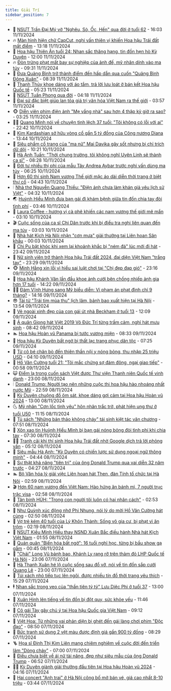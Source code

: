 ```yaml
---
title: Giải Trí
sidebar_position: 7
---
```


<!-- dantri-giai-tri:START -->
- 🤩 [NSƯT Trần Đại Mý vở &quot;Nghêu, Sò, Ốc, Hến&quot; qua đời ở tuổi 62](https://dantri.com.vn/giai-tri/nsut-tran-dai-my-vo-ngheu-so-oc-hen-qua-doi-o-tuoi-62-20241111224924727.htm) - 16:03 11/11/2024
- 🔥 [Màn hình hiện chữ CapCut, nghi vấn thiên vị khiến Hoa hậu Trái đất mất điểm](https://dantri.com.vn/giai-tri/man-hinh-hien-chu-capcut-nghi-van-thien-vi-khien-hoa-hau-trai-dat-mat-diem-20241111091743946.htm) - 13:18 11/11/2024
- 🚀 [Hoa hậu Thiên Ân tuổi 24: Nhan sắc thăng hạng, tin đồn hẹn hò Kỳ Duyên](https://dantri.com.vn/giai-tri/hoa-hau-thien-an-tuoi-24-nhan-sac-thang-hang-tin-don-hen-ho-ky-duyen-20241107010322585.htm) - 12:00 11/11/2024
- 🔥 [Đòn trừng phạt mất bay sự nghiệp của ảnh đế, mỹ nhân dính vào ma túy](https://dantri.com.vn/giai-tri/don-trung-phat-mat-bay-su-nghiep-cua-anh-de-my-nhan-dinh-vao-ma-tuy-20241111112123113.htm) - 09:31 11/11/2024
- 🌈 [Đưa Quảng Bình trở thành điểm đến hấp dẫn qua cuốn &quot;Quảng Bình Đông Xuân&quot;](https://dantri.com.vn/giai-tri/dua-quang-binh-tro-thanh-diem-den-hap-dan-qua-cuon-quang-binh-dong-xuan-20241111151610581.htm) - 08:39 11/11/2024
- 📝 [Thanh Thủy khoe dáng với áo tắm, trả lời lưu loát ở bán kết Hoa hậu Quốc tế](https://dantri.com.vn/giai-tri/thanh-thuy-khoe-dang-voi-ao-tam-tra-loi-luu-loat-o-ban-ket-hoa-hau-quoc-te-20241111114845755.htm) - 05:23 11/11/2024
- 💪 [NSƯT Tuấn Phong qua đời](https://dantri.com.vn/giai-tri/nsut-tuan-phong-qua-doi-20241111100120238.htm) - 04:18 11/11/2024
- 🤡 [Đại sứ đặc biệt giúp lan tỏa giá trị văn hóa Việt Nam ra thế giới](https://dantri.com.vn/giai-tri/dai-su-dac-biet-giup-lan-toa-gia-tri-van-hoa-viet-nam-ra-the-gioi-20241111002935349.htm) - 03:57 11/11/2024
- 🐵 [Diễn viên phim điện ảnh &quot;Mẹ vắng nhà&quot; sau hơn 4 thập kỷ giờ ra sao?](https://dantri.com.vn/giai-tri/dien-vien-phim-dien-anh-me-vang-nha-sau-hon-4-thap-ky-gio-ra-sao-20241111100517588.htm) - 03:25 11/11/2024
- 🧑‍🏫 [Quang Minh nói về chuyện tình lệch 37 tuổi: &quot;Tôi không có lỗi với ai&quot;](https://dantri.com.vn/giai-tri/quang-minh-noi-ve-chuyen-tinh-lech-37-tuoi-toi-khong-co-loi-voi-ai-20241109162546566.htm) - 22:42 10/11/2024
- 💂 [Kim Kardashian sở hữu vòng cổ gần 5 tỷ đồng của Công nương Diana](https://dantri.com.vn/giai-tri/kim-kardashian-so-huu-vong-co-gan-5-ty-dong-cua-cong-nuong-diana-20241110103552886.htm) - 13:44 10/11/2024
- 🤠 [Siêu phẩm cổ trang của &quot;ma nữ&quot; Mai Davika gây sốt nhưng bị chỉ trích dữ dội](https://dantri.com.vn/giai-tri/sieu-pham-co-trang-cua-ma-nu-mai-davika-gay-sot-nhung-bi-chi-trich-du-doi-20241110110322976.htm) - 10:21 10/11/2024
- 🫶 [Hà Anh Tuấn: &quot;Thời chung trường, tôi không nghĩ Uyên Linh sẽ thành ca sĩ&quot;](https://dantri.com.vn/giai-tri/ha-anh-tuan-thoi-chung-truong-toi-khong-nghi-uyen-linh-se-thanh-ca-si-20241110132449407.htm) - 08:28 10/11/2024
- 🦏 [Đời tư nhiều thị phi của mẫu Tây Andrea Aybar trước nghi vấn dùng ma túy](https://dantri.com.vn/giai-tri/doi-tu-nhieu-thi-phi-cua-mau-tay-andrea-aybar-truoc-nghi-van-dung-ma-tuy-20241110122113246.htm) - 06:25 10/11/2024
- 🧰 [Hơn 60 thí sinh Nam vương Thế giới mặc áo dài diễn thời trang ở biệt thự cổ](https://dantri.com.vn/giai-tri/hon-60-thi-sinh-nam-vuong-the-gioi-mac-ao-dai-dien-thoi-trang-o-biet-thu-co-20241110083710278.htm) - 04:43 10/11/2024
- 🕯 [Nhà thơ Nguyễn Quang Thiều: &quot;Điện ảnh chưa làm khán giả yêu lịch sử Việt&quot;](https://dantri.com.vn/giai-tri/nha-tho-nguyen-quang-thieu-dien-anh-chua-lam-khan-gia-yeu-lich-su-viet-20241110094937665.htm) - 04:32 10/11/2024
- 🌏 [Huỳnh Hiểu Minh đưa bạn gái đi khám bệnh giữa tin đồn chia tay đòi tình phí](https://dantri.com.vn/giai-tri/huynh-hieu-minh-dua-ban-gai-di-kham-benh-giua-tin-don-chia-tay-doi-tinh-phi-20241109095654663.htm) - 03:46 10/11/2024
- 🌈 [Laura Coffee - hương vị cà phê khiến các nam vương thế giới mê mẩn](https://dantri.com.vn/giai-tri/laura-coffee-huong-vi-ca-phe-khien-cac-nam-vuong-the-gioi-me-man-20241110092648276.htm) - 03:10 10/11/2024
- 🎬 [Cuộc sống của ca sĩ Chi Dân trước khi bị điều tra nghi liên quan đến ma túy](https://dantri.com.vn/giai-tri/cuoc-song-cua-ca-si-chi-dan-truoc-khi-bi-dieu-tra-nghi-lien-quan-den-ma-tuy-20241110080210273.htm) - 03:03 10/11/2024
- 👀 [Nhà hát Kịch Hà Nội nhận &quot;cơn mưa&quot; giải thưởng tại Liên hoan Sân khấu](https://dantri.com.vn/giai-tri/nha-hat-kich-ha-noi-nhan-con-mua-giai-thuong-tai-lien-hoan-san-khau-20241110022527330.htm) - 00:03 10/11/2024
- 🧰 [Chi Pu bật khóc khi xem lại khoảnh khắc bị &quot;ném đá&quot; lúc mới đi hát](https://dantri.com.vn/giai-tri/chi-pu-bat-khoc-khi-xem-lai-khoanh-khac-bi-nem-da-luc-moi-di-hat-20241110042751838.htm) - 23:42 09/11/2024
- 🧰 [Nữ sinh viên trở thành Hoa hậu Trái đất 2024, đại diện Việt Nam &quot;trắng tay&quot;](https://dantri.com.vn/giai-tri/nu-sinh-vien-tro-thanh-hoa-hau-trai-dat-2024-dai-dien-viet-nam-trang-tay-20241110002327300.htm) - 23:29 09/11/2024
- 🐵 [Minh Hằng xin lỗi vì hiểu sai luật chơi tại &quot;Chị đẹp đạp gió&quot;](https://dantri.com.vn/giai-tri/minh-hang-xin-loi-vi-hieu-sai-luat-choi-tai-chi-dep-dap-gio-20241109232617178.htm) - 23:16 09/11/2024
- 🐘 [Hoa hậu Khánh Vân lần đầu khoe ảnh cưới bên chồng nhiếp ảnh gia hơn 17 tuổi](https://dantri.com.vn/giai-tri/hoa-hau-khanh-van-lan-dau-khoe-anh-cuoi-ben-chong-nhiep-anh-gia-hon-17-tuoi-20241109182645608.htm) - 14:22 09/11/2024
- 🧑‍💻 [Đàm Vĩnh Hưng sang Mỹ biểu diễn: Vi phạm án phạt đình chỉ 9 tháng?](https://dantri.com.vn/giai-tri/dam-vinh-hung-sang-my-bieu-dien-vi-pham-an-phat-dinh-chi-9-thang-20241109193720465.htm) - 14:16 09/11/2024
- 😎 [Tài tử &quot;Trái tim mùa thu&quot; lịch lãm, bảnh bao xuất hiện tại Hà Nội](https://dantri.com.vn/giai-tri/tai-tu-trai-tim-mua-thu-lich-lam-banh-bao-xuat-hien-tai-ha-noi-20241109191930012.htm) - 13:54 09/11/2024
- 🧰 [Vẻ ngoài xinh đẹp của con gái út nhà Beckham ở tuổi 13](https://dantri.com.vn/giai-tri/ve-ngoai-xinh-dep-cua-con-gai-ut-nha-beckham-o-tuoi-13-20241109112932480.htm) - 12:09 09/11/2024
- 🧰 [Á quân Giọng hát Việt 2019 Võ Đức Trí từng trầm cảm, nghỉ hát mưu sinh](https://dantri.com.vn/giai-tri/a-quan-giong-hat-viet-2019-vo-duc-tri-tung-tram-cam-nghi-hat-muu-sinh-20241109102022606.htm) - 08:42 09/11/2024
- 🏊 [Hoa hậu Hoàn vũ Panama bị tước vương miện](https://dantri.com.vn/giai-tri/hoa-hau-hoan-vu-panama-bi-tuoc-vuong-mien-20241109102047420.htm) - 08:33 09/11/2024
- 🌋 [Hoa hậu Kỳ Duyên bất ngờ bị thất lạc trang phục dân tộc](https://dantri.com.vn/giai-tri/hoa-hau-ky-duyen-bat-ngo-bi-that-lac-trang-phuc-dan-toc-20241109124448941.htm) - 07:25 09/11/2024
- 🔭 [Từ cô bé chăn bò đến thiên thần nội y nóng bỏng, thu nhập 25 triệu USD](https://dantri.com.vn/giai-tri/tu-co-be-chan-bo-den-thien-than-noi-y-nong-bong-thu-nhap-25-trieu-usd-20241104211909582.htm) - 04:10 09/11/2024
- 📝 [Hồ Văn Cường tuổi 21: &quot;Tôi mắc chứng sợ đám đông, ngại giao tiếp&quot;](https://dantri.com.vn/giai-tri/ho-van-cuong-tuoi-21-toi-mac-chung-so-dam-dong-ngai-giao-tiep-20241108191902830.htm) - 00:58 09/11/2024
- 😺 [Điểm lạ trong cuốn sách Việt được Thư viện Thanh niên Quốc tế vinh danh](https://dantri.com.vn/giai-tri/diem-la-trong-cuon-sach-viet-duoc-thu-vien-thanh-nien-quoc-te-vinh-danh-20241107170119989.htm) - 23:00 08/11/2024
- 🕯 [Donald Trump: Người tạo nên những cuộc thi hoa hậu hào nhoáng nhất nước Mỹ](https://dantri.com.vn/giai-tri/donald-trump-nguoi-tao-nen-nhung-cuoc-thi-hoa-hau-hao-nhoang-nhat-nuoc-my-20241107222906202.htm) - 22:59 08/11/2024
- 🦄 [Kỳ Duyên chuộng đồ ôm sát, khoe dáng gợi cảm tại Hoa hậu Hoàn vũ 2024](https://dantri.com.vn/giai-tri/ky-duyen-chuong-do-om-sat-khoe-dang-goi-cam-tai-hoa-hau-hoan-vu-2024-20241108085655783.htm) - 13:00 08/11/2024
- 🌜 [Mỹ nhân &quot;Cơn lốc tình yêu&quot; hôn nhân trắc trở, phát hiện ung thư ở tuổi U50](https://dantri.com.vn/giai-tri/my-nhan-con-loc-tinh-yeu-hon-nhan-trac-tro-phat-hien-ung-thu-o-tuoi-u50-20241108114202908.htm) - 11:15 08/11/2024
- 👹 [Tủ sách &quot;Những bản thảo không cháy&quot; tái sinh kiệt tác văn chương](https://dantri.com.vn/giai-tri/tu-sach-nhung-ban-thao-khong-chay-tai-sinh-kiet-tac-van-chuong-20241107184352209.htm) - 07:51 08/11/2024
- 🚀 [Xôn xao tin Huỳnh Hiểu Minh bị bạn gái nóng bỏng đòi tình phí khi chia tay](https://dantri.com.vn/giai-tri/xon-xao-tin-huynh-hieu-minh-bi-ban-gai-nong-bong-doi-tinh-phi-khi-chia-tay-20241108084813857.htm) - 07:30 08/11/2024
- 🧑‍💻 [Tranh cãi khi thí sinh Hoa hậu Trái đất nhờ Google dịch trả lời phỏng vấn](https://dantri.com.vn/giai-tri/tranh-cai-khi-thi-sinh-hoa-hau-trai-dat-nho-google-dich-tra-loi-phong-van-20241108103011139.htm) - 05:12 08/11/2024
- 🦩 [Siêu mẫu Hà Anh: &quot;Kỳ Duyên có chiến lược sử dụng ngoại ngữ thông minh&quot;](https://dantri.com.vn/giai-tri/sieu-mau-ha-anh-ky-duyen-co-chien-luoc-su-dung-ngoai-ngu-thong-minh-20241107175354768.htm) - 04:44 08/11/2024
- 💫 [Sự thật khả năng &quot;tiên tri&quot; của ông Donald Trump qua vai diễn 32 năm trước](https://dantri.com.vn/giai-tri/su-that-kha-nang-tien-tri-cua-ong-donald-trump-qua-vai-dien-32-nam-truoc-20241108104423418.htm) - 04:27 08/11/2024
- 🏊 [Bộ Văn hóa lý giải việc Liên hoan hát Then, đàn Tính tổ chức tại Hà Nội](https://dantri.com.vn/giai-tri/bo-van-hoa-ly-giai-viec-lien-hoan-hat-then-dan-tinh-to-chuc-tai-ha-noi-20241108015129955.htm) - 02:59 08/11/2024
- 🎬 [Hơn 60 nam vương đến Việt Nam: Hào hứng ăn bánh mì, 7 người trục trặc visa](https://dantri.com.vn/giai-tri/hon-60-nam-vuong-den-viet-nam-hao-hung-an-banh-mi-7-nguoi-truc-trac-visa-20241108092759492.htm) - 02:58 08/11/2024
- 💃 [Tân binh HÚH: &quot;Trong con người tôi luôn có hai nhân cách&quot;](https://dantri.com.vn/giai-tri/tan-binh-huh-trong-con-nguoi-toi-luon-co-hai-nhan-cach-20241107175244027.htm) - 02:53 08/11/2024
- 🌊 [Như Quỳnh xúc động nhớ Phi Nhung, nói lý do mời Hồ Văn Cường hát cùng](https://dantri.com.vn/giai-tri/nhu-quynh-xuc-dong-nho-phi-nhung-noi-ly-do-moi-ho-van-cuong-hat-cung-20241108095016299.htm) - 02:50 08/11/2024
- 🧰 [Vợ trẻ kém 40 tuổi của Lý Khôn Thành: Sống vô gia cư, bị phạt vì ăn trộm](https://dantri.com.vn/giai-tri/vo-tre-kem-40-tuoi-cua-ly-khon-thanh-song-vo-gia-cu-bi-phat-vi-an-trom-20241107142151496.htm) - 02:19 08/11/2024
- 🦣 [NSƯT Kiều Minh Hiếu thay NSND Xuân Bắc điều hành Nhà hát Kịch Việt Nam](https://dantri.com.vn/giai-tri/nsut-kieu-minh-hieu-thay-nsnd-xuan-bac-dieu-hanh-nha-hat-kich-viet-nam-20241107233558174.htm) - 01:55 08/11/2024
- 🥷 [Quán quân &quot;Biến hóa bất ngờ&quot;: 16 tuổi nghỉ học, từng bị bầu show gạ gẫm](https://dantri.com.vn/giai-tri/quan-quan-bien-hoa-bat-ngo-16-tuoi-nghi-hoc-tung-bi-bau-show-ga-gam-20241107205923149.htm) - 00:45 08/11/2024
- 🦏 [&quot;Chải&quot; Long Vũ bảnh bao, Khánh Ly rạng rỡ trên thảm đỏ LHP Quốc tế Hà Nội](https://dantri.com.vn/giai-tri/chai-long-vu-banh-bao-khanh-ly-rang-ro-tren-tham-do-lhp-quoc-te-ha-noi-20241108023548843.htm) - 23:06 07/11/2024
- 🫶 [Hà Thanh Xuân hé lộ cuộc sống sau đổ vỡ, nói về tin đồn sắp cưới Quang Lê](https://dantri.com.vn/giai-tri/ha-thanh-xuan-he-lo-cuoc-song-sau-do-vo-noi-ve-tin-don-sap-cuoi-quang-le-20241107183829334.htm) - 23:00 07/11/2024
- 💼 [Túi xách nhỏ tiếp tục lên ngôi, được nhiều tín đồ thời trang yêu thích](https://dantri.com.vn/giai-tri/tui-xach-nho-tiep-tuc-len-ngoi-duoc-nhieu-tin-do-thoi-trang-yeu-thich-20241104000556760.htm) - 15:29 07/11/2024
- 🕴 [Nhan sắc trong veo của &quot;thần tiên tỷ tỷ&quot; Lưu Diệc Phi ở tuổi 37](https://dantri.com.vn/giai-tri/nhan-sac-trong-veo-cua-than-tien-ty-ty-luu-diec-phi-o-tuoi-37-20241104101024834.htm) - 13:00 07/11/2024
- 🐲 [Xuân Hinh lên tiếng về tin đồn bị đột quỵ, sức khỏe yếu](https://dantri.com.vn/giai-tri/xuan-hinh-len-tieng-ve-tin-don-bi-dot-quy-suc-khoe-yeu-20241107170108138.htm) - 11:46 07/11/2024
- 🐘 [Cô gái Tày gây chú ý tại Hoa hậu Quốc gia Việt Nam](https://dantri.com.vn/giai-tri/co-gai-tay-gay-chu-y-tai-hoa-hau-quoc-gia-viet-nam-20241107095005339.htm) - 09:12 07/11/2024
- 🤭 [Việt Hoa: Từ những vai phản diện bị ghét đến gái làng chơi phim &quot;Độc đạo&quot;](https://dantri.com.vn/giai-tri/viet-hoa-tu-nhung-vai-phan-dien-bi-ghet-den-gai-lang-choi-phim-doc-dao-20241106231432114.htm) - 08:50 07/11/2024
- 💯 [Bức tranh sử dụng 2 vệt màu được định giá gần 900 tỷ đồng](https://dantri.com.vn/giai-tri/buc-tranh-su-dung-2-vet-mau-duoc-dinh-gia-gan-900-ty-dong-20241107151137599.htm) - 08:29 07/11/2024
- 🪜 [Họa sĩ Đinh Thị Kim Liên mang chiêm nghiệm về cuộc đời đến triển lãm &quot;Dòng chảy&quot;](https://dantri.com.vn/giai-tri/hoa-si-dinh-thi-kim-lien-mang-chiem-nghiem-ve-cuoc-doi-den-trien-lam-dong-chay-20241107105112186.htm) - 07:00 07/11/2024
- 👹 [Điều chưa biết về ái nữ tài năng, đẹp như siêu mẫu của ông Donald Trump](https://dantri.com.vn/giai-tri/dieu-chua-biet-ve-ai-nu-tai-nang-dep-nhu-sieu-mau-cua-ong-donald-trump-20241107123105991.htm) - 06:52 07/11/2024
- 🧑‍🏫 [Kỳ Duyên giành giải thưởng đầu tiên tại Hoa hậu Hoàn vũ 2024](https://dantri.com.vn/giai-tri/ky-duyen-gianh-giai-thuong-dau-tien-tai-hoa-hau-hoan-vu-2024-20241107104033921.htm) - 04:16 07/11/2024
- 🐘 [Hai concert &quot;Anh trai&quot; ở Hà Nội công bố mở bán vé, giá cao nhất 8-10 triệu](https://dantri.com.vn/giai-tri/hai-concert-anh-trai-o-ha-noi-cong-bo-mo-ban-ve-gia-cao-nhat-8-10-trieu-20241107101108276.htm) - 03:44 07/11/2024<!-- dantri-giai-tri:END -->
